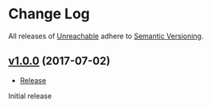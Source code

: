 # Change Log

All releases of [Unreachable][repo] adhere to [Semantic Versioning][semver].

## [v1.0.0](https://github.com/nvzqz/Unreachable/tree/v1.0.0) (2017-07-02)

- [Release](https://github.com/nvzqz/Unreachable/releases/tag/v1.0.0)

Initial release

[repo]: https://github.com/nvzqz/Unreachable
[semver]: http://semver.org/
